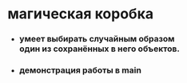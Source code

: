# магическая коробка
* ### умеет выбирать случайным образом </br> один из сохранённых в него объектов.
* ### демонстрация работы в main
